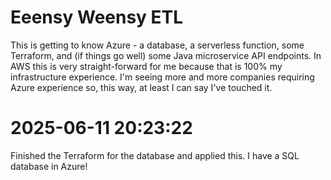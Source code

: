 # Eeensy Weensy ETL

This is getting to know Azure - a database, a serverless function, some Terraform, and (if things go well) some Java microservice API endpoints. In AWS this is very straight-forward for me because that is 100% my infrastructure experience. I'm seeing more and more companies requiring Azure experience so, this way, at least I can say I've touched it.

# 2025-06-11 20:23:22
Finished the Terraform for the database and applied this. I have a SQL database in Azure!

